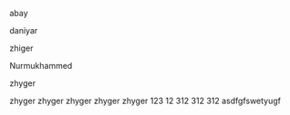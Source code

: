 abay

daniyar

zhiger

Nurmukhammed

zhyger

zhyger
zhyger zhyger
zhyger zhyger
123 12 312 312 312
asdfgfswetyugf
